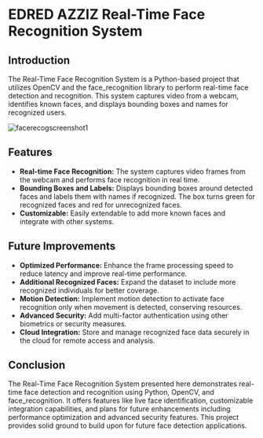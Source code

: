# EDRED AZZIZ Real-Time Face Recognition System

## Introduction
The Real-Time Face Recognition System is a Python-based project that utilizes OpenCV and the face_recognition library to perform real-time face detection and recognition. This system captures video from a webcam, identifies known faces, and displays bounding boxes and names for recognized users.


![facerecogscreenshot1](https://github.com/eazziz/Face-Recognition-Project/assets/171207708/b427f07e-e578-4016-9561-264f84e988b2)



## Features
- **Real-time Face Recognition:** The system captures video frames from the webcam and performs face recognition in real time.
- **Bounding Boxes and Labels:** Displays bounding boxes around detected faces and labels them with names if recognized. The box turns green for recognized faces and red for unrecognized faces.
- **Customizable:** Easily extendable to add more known faces and integrate with other systems.

## Future Improvements
- **Optimized Performance:** Enhance the frame processing speed to reduce latency and improve real-time performance.
- **Additional Recognized Faces:** Expand the dataset to include more recognized individuals for better coverage.
- **Motion Detection:** Implement motion detection to activate face recognition only when movement is detected, conserving resources.
- **Advanced Security:** Add multi-factor authentication using other biometrics or security measures.
- **Cloud Integration:** Store and manage recognized face data securely in the cloud for remote access and analysis.

## Conclusion
The Real-Time Face Recognition System presented here demonstrates real-time face detection and recognition using Python, OpenCV, and face_recognition. It offers features like live face identification, customizable integration capabilities, and plans for future enhancements including performance optimization and advanced security features. This project provides solid ground to build upon for future face detection applications. 





